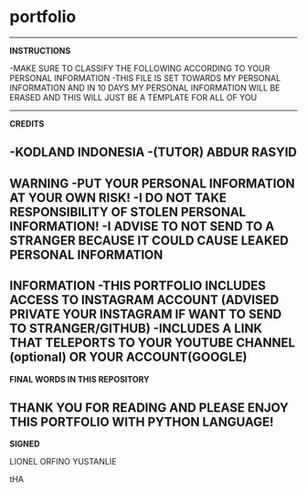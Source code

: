 # portfolio
----------------------------------------------------------------------------------------------
**INSTRUCTIONS**

-MAKE SURE TO CLASSIFY THE FOLLOWING ACCORDING TO YOUR PERSONAL INFORMATION
-THIS FILE IS SET TOWARDS MY PERSONAL INFORMATION AND IN 10 DAYS MY PERSONAL INFORMATION WILL BE ERASED AND THIS WILL JUST BE A TEMPLATE FOR ALL OF YOU

-----------------------------------------------------------------------------------------------
**CREDITS**

-KODLAND INDONESIA
-(TUTOR) ABDUR RASYID
------------------------------------------------------------------------------------------------
**WARNING**
-PUT YOUR PERSONAL INFORMATION AT YOUR OWN RISK!
-I DO NOT TAKE RESPONSIBILITY OF STOLEN PERSONAL INFORMATION!
-I ADVISE TO NOT SEND TO A STRANGER BECAUSE IT COULD CAUSE LEAKED PERSONAL INFORMATION
-------------------------------------------------------------------------------------------------
**INFORMATION**
-THIS PORTFOLIO INCLUDES ACCESS TO INSTAGRAM ACCOUNT (ADVISED PRIVATE YOUR INSTAGRAM IF WANT TO SEND TO STRANGER/GITHUB)
-INCLUDES A LINK THAT TELEPORTS TO YOUR YOUTUBE CHANNEL (optional) OR YOUR ACCOUNT(GOOGLE)
--------------------------------------------------------------------------------------------------
**FINAL WORDS IN THIS REPOSITORY**

THANK YOU FOR READING AND PLEASE ENJOY THIS PORTFOLIO WITH PYTHON LANGUAGE!
---------------------------------------------------------------------------------------------------
**SIGNED**

LIONEL ORFINO YUSTANLIE

tHA
